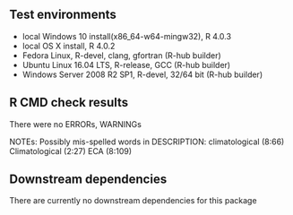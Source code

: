 ## Test environments
* local Windows 10 install(x86_64-w64-mingw32), R 4.0.3
* local OS X install, R 4.0.2
* Fedora Linux, R-devel, clang, gfortran (R-hub builder)
* Ubuntu Linux 16.04 LTS, R-release, GCC (R-hub builder)
* Windows Server 2008 R2 SP1, R-devel, 32/64 bit (R-hub builder)

## R CMD check results
There were no ERRORs, WARNINGs

NOTEs:
Possibly mis-spelled words in DESCRIPTION:
  climatological (8:66)
  Climatological (2:27)
  ECA (8:109)

## Downstream dependencies
There are currently no downstream dependencies for this package
